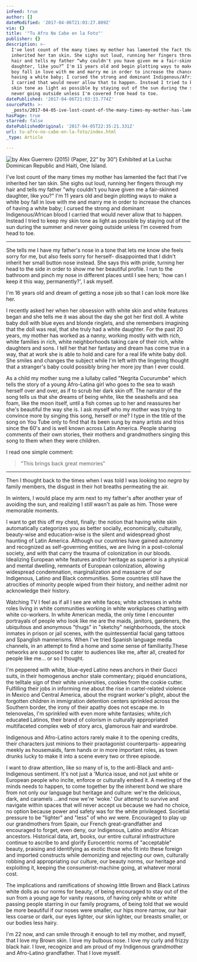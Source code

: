 ```yaml
---
inFeed: true
author: []
dateModified: '2017-04-06T21:03:27.809Z'
via: {}
title: '"Tu Afro No Cabe en la Foto"'
publisher: {}
description: >-
  I've lost count of the many times my mother has lamented the fact that I've
  inherited her tan skin. She sighs out loud, running her fingers through my
  hair and tells my father “why couldn't you have given me a fair-skinned
  daughter, like you?” I'm 11 years old and begin plotting ways to make a white
  boy fall in love with me and marry me in order to increase the chances of
  having a white baby; I cursed the strong and dominant Indigenous/African blood
  I carried that would never allow that to happen. Instead I tried to keep my
  skin tone as light as possible by staying out of the sun during the summer and
  never going outside unless I'm covered from head to toe.
datePublished: '2017-04-06T21:03:33.774Z'
sourcePath: >-
  _posts/2017-04-05-ive-lost-count-of-the-many-times-my-mother-has-lamented-the.md
hasPage: true
starred: false
datePublishedOriginal: '2017-04-05T22:35:21.331Z'
url: tu-afro-no-cabe-en-la-foto/index.html
_type: Article

---
```

![
by Alex Guerrero (2015) (Paper, 22” by 30”) Exhibited at La Lucha: Dominican Republic and Haiti, One Island.](https://the-grid-user-content.s3-us-west-2.amazonaws.com/7d38756e-d7e4-453c-a89e-e911c33f69a1.png)

I've lost count of the many times my mother has lamented the fact that I've inherited her tan skin. She sighs out loud, running her fingers through my hair and tells my father "why couldn't you have given me a fair-skinned daughter, like you?" I'm 11 years old and begin plotting ways to make a white boy fall in love with me and marry me in order to increase the chances of having a white baby; I cursed the strong and dominant Indigenous/African blood I carried that would never allow that to happen. Instead I tried to keep my skin tone as light as possible by staying out of the sun during the summer and never going outside unless I'm covered from head to toe.

---

She tells me I have my father's nose in a tone that lets me know she feels sorry for me, but also feels sorry for herself- disappointed that I didn't inherit her small button nose instead. She says this with pride, turning her head to the side in order to show me her beautiful profile. I run to the bathroom and pinch my nose in different places until I see hers; 'how can I keep it this way, permanently?', I ask myself.

I'm 16 years old and dream of getting a nose job so that I can look more like her.

I recently asked her when her obsession with white skin and white features began and she tells me it was about the day she got her first doll. A white baby doll with blue eyes and blonde ringlets, and she remembers imagining that the doll was real, that she truly had a white daughter. For the past 20 years, my mother has worked as a nanny, working mostly with with rich, white families in rich, white neighborhoods taking care of their rich, white daughters and sons. I tell her that her fantasy and dream has come true in a way, that at work she is able to hold and care for a real life white baby doll. She smiles and changes the subject while I'm left with the lingering thought that a stranger's baby could possibly bring her more joy than I ever could.

As a child my mother sung me a lullaby called "Negrita Cucurumbe" which tells the story of a young Afro-Latina girl who goes to the sea to wash herself over and over, as if to scrub her dark skin off. The narrator of the song tells us that she dreams of being white, like the seashells and sea foam, like the moon itself, until a fish comes up to her and reassures her she's beautiful the way she is. I ask myself who my mother was trying to convince more by singing this song, herself or me? I type in the title of the song on You Tube only to find that its been sung by many artists and trios since the 60's and is well known across Latin America. People sharing comments of their own stories, their mothers and grandmothers singing this song to them when they were children.

I read one simple comment:

> "This brings back great memories" 

---

Then I thought back to the times when I was told I was looking too _negra_ by family members, the disgust in their hot breaths permeating the air.

In winters, I would place my arm next to my father's after another year of avoiding the sun, and realizing I _still_ wasn't as pale as him. Those were memorable moments.

I want to get this off my chest, finally: the notion that having white skin automatically categorizes you as better socially, economically, culturally, beauty-wise and education-wise is the silent and widespread ghost haunting of Latin America. Although our countries have gained autonomy and recognized as self-governing entities, we are living in a post-colonial society, and with that carry the trauma of colonization in our bloods. Idealizing European white features and/or heritage as superior is a physical and mental dwelling, remnants of European colonization, allowing widespread condemnation, marginalization and massacre of our Indigenous, Latino and Black communities. Some countries still have the atrocities of minority people wiped from their history, and neither admit nor acknowledge their history.

Watching TV I feel as if all I see are white faces; white actresses in white roles living in white communities working in white workplaces chatting with white co-workers. In white American media, the only time I encounter portrayals of people who look like me are the maids, janitors, gardeners, the ubiquitous and anonymous "thugs" in "sketchy" neighborhoods, the stock inmates in prison or jail scenes, with the quintessential facial gang tattoos and Spanglish mannerisms. When I've tried Spanish language media channels, in an attempt to find a home and some sense of familiarity.These networks are supposed to cater to audiences like me, after all, created for people like me... or so I thought.

I'm peppered with white, blue-eyed Latino news anchors in their Gucci suits, in their homogenous anchor stale commentary; piquéd enunciations, the telltale sign of their white universities, cookies from the cookie cutter. Fulfilling their jobs in informing me about the rise in cartel-related violence in Mexico and Central America, about the migrant worker's plight, about the forgotten children in immigration detention centers sprinkled across the Southern border, the irony of their apathy does not escape me. In telenovelas, I'm sprinkled with even more white fantasies; white,rich educated Latinos, their brand of colorism in culturally appropriated multifaceted complex web of story arcs, glamorous hair and wardrobe.

Indigenous and Afro-Latino actors rarely make it to the opening credits, their characters just minions to their praotagonist counterparts- appearing meekly as housemaids, farm hands or in more important roles, as town drunks lucky to make it into a scene every two or three episode.

I want to draw attention, like so many of is, to the anti-Black and anti-Indigenous sentiment. It's not just a 'Murica issue, and not just white or European people who incite, enforce or culturally embed it. A meeting of the minds needs to happen, to come together by the inherent bond we share from not only our language but heritage and culture: we're the delicious, dark, and caramels ...and now we're 'woke.' Our attempt to survive and navigate within spaces that will never accept us because we had no choice, no option because power and safety was for the white privileaged. Societial pressure to be "lighter" and "less" of who _we_ were. Encouraged to play up our grandmothers from Spain, our French great-grandfather and encouraged to forget, even deny, our Indigenous, Latino and/or African ancestors. Historical data, art, books, our entire cultural infrastructure continue to ascribe to and glorify Eurocentric norms of "acceptable" beauty, praising and identifying as exotic those who fit into these foreign and imported constructs while demonizing and rejecting our own, culturally robbing and appropriating our culture, our beauty norms, our heritage and exploiting it, keeping the consumerist-machine going, at whatever moral cost.

The implications and ramifications of showing little Brown and Black Latinxs white dolls as our norms for beauty, of being encouraged to stay out of the sun from a young age for vanity reasons, of having only white or white passing people starring in our family programs, of being told that we would be more beautiful if our noses were smaller, our hips more narrow, our hair less coarse or dark, our eyes lighter, our skin lighter, our breasts smaller, or our bodies less hairy.

I'm 22 now, and can smile through it enough to tell my mother, and myself, that I love my Brown skin. I love my bulbous nose. I love my curly and frizzy black hair. I love, recognize and am proud of my Indigenous grandmother and Afro-Latino grandfather. That I love myself.